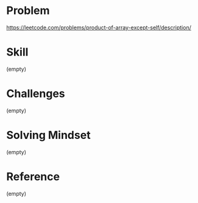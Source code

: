 
# Problem
https://leetcode.com/problems/product-of-array-except-self/description/

# Skill
(empty)

# Challenges
(empty)

# Solving Mindset
(empty)

# Reference
(empty)
